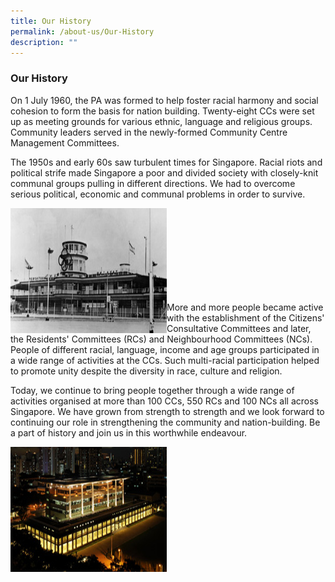 ```yaml
---
title: Our History
permalink: /about-us/Our-History
description: ""
---
```

### Our History

On 1 July 1960, the PA was formed to help foster racial harmony and social cohesion to form the basis for nation building. Twenty-eight CCs were set up as meeting grounds for various ethnic, language and religious groups. Community leaders served in the newly-formed Community Centre Management Committees.

The 1950s and early 60s saw turbulent times for Singapore. Racial riots and political strife made Singapore a poor and divided society with closely-knit communal groups pulling in different directions. We had to overcome serious political, economic and communal problems in order to survive.

<img style="height:200px;width:250px"  align="left" src="/images/About%20Us/Our%20History/pa-buildingoutlook1970s.jpg"><br><br><br><br><br><br><br><br>


More and more people became active with the establishment of the Citizens' Consultative Committees and later, the Residents' Committees (RCs) and Neighbourhood Committees (NCs). People of different racial, language, income and age groups participated in a wide range of activities at the CCs. Such multi-racial participation helped to promote unity despite the diversity in race, culture and religion.


Today, we continue to bring people together through a wide range of activities organised at more than 100 CCs, 550 RCs and 100 NCs all across Singapore. We have grown from strength to strength and we look forward to continuing our role in strengthening the community and nation-building. Be a part of history and join us in this worthwhile endeavour.

<img style="height:200px;width:250px"  align="left" src="/images/About%20Us/Our%20History/pa-buildingoutlook.jpg">